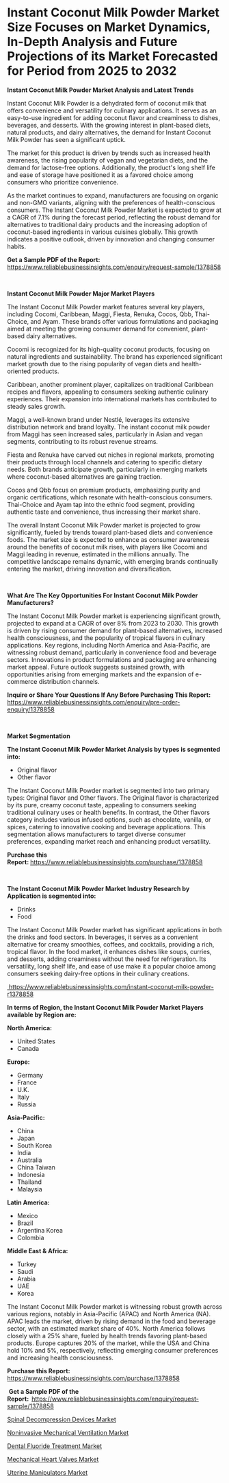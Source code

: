 <p><h1>Instant Coconut Milk Powder Market Size Focuses on Market Dynamics, In-Depth Analysis and Future Projections of its Market Forecasted for Period from 2025 to 2032</h1></p><p><strong>Instant Coconut Milk Powder Market Analysis and Latest Trends</strong></p>
<p><p>Instant Coconut Milk Powder is a dehydrated form of coconut milk that offers convenience and versatility for culinary applications. It serves as an easy-to-use ingredient for adding coconut flavor and creaminess to dishes, beverages, and desserts. With the growing interest in plant-based diets, natural products, and dairy alternatives, the demand for Instant Coconut Milk Powder has seen a significant uptick. </p><p>The market for this product is driven by trends such as increased health awareness, the rising popularity of vegan and vegetarian diets, and the demand for lactose-free options. Additionally, the product's long shelf life and ease of storage have positioned it as a favored choice among consumers who prioritize convenience.</p><p>As the market continues to expand, manufacturers are focusing on organic and non-GMO variants, aligning with the preferences of health-conscious consumers. The Instant Coconut Milk Powder Market is expected to grow at a CAGR of 7.1% during the forecast period, reflecting the robust demand for alternatives to traditional dairy products and the increasing adoption of coconut-based ingredients in various cuisines globally. This growth indicates a positive outlook, driven by innovation and changing consumer habits.</p></p>
<p><strong>Get a Sample PDF of the Report:&nbsp;</strong> <a href="https://www.reliablebusinessinsights.com/enquiry/request-sample/1378858?utm_campaign=3547&utm_medium=2&utm_source=Github&utm_content=ia&utm_term=07042025&utm_id=instant-coconut-milk-powder">https://www.reliablebusinessinsights.com/enquiry/request-sample/1378858</a></p>
<p>&nbsp;</p>
<p><strong>Instant Coconut Milk Powder Major Market Players</strong></p>
<p><p>The Instant Coconut Milk Powder market features several key players, including Cocomi, Caribbean, Maggi, Fiesta, Renuka, Cocos, Qbb, Thai-Choice, and Ayam. These brands offer various formulations and packaging aimed at meeting the growing consumer demand for convenient, plant-based dairy alternatives.</p><p>Cocomi is recognized for its high-quality coconut products, focusing on natural ingredients and sustainability. The brand has experienced significant market growth due to the rising popularity of vegan diets and health-oriented products.</p><p>Caribbean, another prominent player, capitalizes on traditional Caribbean recipes and flavors, appealing to consumers seeking authentic culinary experiences. Their expansion into international markets has contributed to steady sales growth.</p><p>Maggi, a well-known brand under Nestlé, leverages its extensive distribution network and brand loyalty. The instant coconut milk powder from Maggi has seen increased sales, particularly in Asian and vegan segments, contributing to its robust revenue streams.</p><p>Fiesta and Renuka have carved out niches in regional markets, promoting their products through local channels and catering to specific dietary needs. Both brands anticipate growth, particularly in emerging markets where coconut-based alternatives are gaining traction.</p><p>Cocos and Qbb focus on premium products, emphasizing purity and organic certifications, which resonate with health-conscious consumers. Thai-Choice and Ayam tap into the ethnic food segment, providing authentic taste and convenience, thus increasing their market share.</p><p>The overall Instant Coconut Milk Powder market is projected to grow significantly, fueled by trends toward plant-based diets and convenience foods. The market size is expected to enhance as consumer awareness around the benefits of coconut milk rises, with players like Cocomi and Maggi leading in revenue, estimated in the millions annually. The competitive landscape remains dynamic, with emerging brands continually entering the market, driving innovation and diversification.</p></p>
<p>&nbsp;</p>
<p><strong>What Are The Key Opportunities For Instant Coconut Milk Powder Manufacturers?</strong></p>
<p><p>The Instant Coconut Milk Powder market is experiencing significant growth, projected to expand at a CAGR of over 8% from 2023 to 2030. This growth is driven by rising consumer demand for plant-based alternatives, increased health consciousness, and the popularity of tropical flavors in culinary applications. Key regions, including North America and Asia-Pacific, are witnessing robust demand, particularly in convenience food and beverage sectors. Innovations in product formulations and packaging are enhancing market appeal. Future outlook suggests sustained growth, with opportunities arising from emerging markets and the expansion of e-commerce distribution channels.</p></p>
<p><strong>Inquire or Share Your Questions If Any Before Purchasing This Report:</strong> <a href="https://www.reliablebusinessinsights.com/enquiry/pre-order-enquiry/1378858?utm_campaign=3547&utm_medium=2&utm_source=Github&utm_content=ia&utm_term=07042025&utm_id=instant-coconut-milk-powder">https://www.reliablebusinessinsights.com/enquiry/pre-order-enquiry/1378858</a></p>
<p>&nbsp;</p>
<p><strong>Market Segmentation</strong></p>
<p><strong>The Instant Coconut Milk Powder Market Analysis by types is segmented into:</strong></p>
<p><ul><li>Original flavor</li><li>Other flavor</li></ul></p>
<p><p>The Instant Coconut Milk Powder market is segmented into two primary types: Original flavor and Other flavors. The Original flavor is characterized by its pure, creamy coconut taste, appealing to consumers seeking traditional culinary uses or health benefits. In contrast, the Other flavors category includes various infused options, such as chocolate, vanilla, or spices, catering to innovative cooking and beverage applications. This segmentation allows manufacturers to target diverse consumer preferences, expanding market reach and enhancing product versatility.</p></p>
<p><strong>Purchase this Report:&nbsp;</strong><a href="https://www.reliablebusinessinsights.com/purchase/1378858?utm_campaign=3547&utm_medium=2&utm_source=Github&utm_content=ia&utm_term=07042025&utm_id=instant-coconut-milk-powder">https://www.reliablebusinessinsights.com/purchase/1378858</a></p>
<p>&nbsp;</p>
<p><strong>The Instant Coconut Milk Powder Market Industry Research by Application is segmented into:</strong></p>
<p><ul><li>Drinks</li><li>Food</li></ul></p>
<p><p>The Instant Coconut Milk Powder market has significant applications in both the drinks and food sectors. In beverages, it serves as a convenient alternative for creamy smoothies, coffees, and cocktails, providing a rich, tropical flavor. In the food market, it enhances dishes like soups, curries, and desserts, adding creaminess without the need for refrigeration. Its versatility, long shelf life, and ease of use make it a popular choice among consumers seeking dairy-free options in their culinary creations.</p></p>
<p><a href="https://www.reliablebusinessinsights.com/instant-coconut-milk-powder-r1378858?utm_campaign=3547&utm_medium=2&utm_source=Github&utm_content=ia&utm_term=07042025&utm_id=instant-coconut-milk-powder">&nbsp;https://www.reliablebusinessinsights.com/instant-coconut-milk-powder-r1378858</a></p>
<p><strong>In terms of Region, the Instant Coconut Milk Powder Market Players available by Region are:</strong></p>
<p>
    <p> <strong> North America: </strong>
        <ul>
            <li>United States</li>
            <li>Canada</li>
        </ul>
        </p> 
    <p> <strong> Europe: </strong>
        <ul>
            <li>Germany</li>
            <li>France</li>
            <li>U.K.</li>
            <li>Italy</li>
            <li>Russia</li>
        </ul>
        </p> 
    <p> <strong> Asia-Pacific: </strong>
        <ul>
            <li>China</li>
            <li>Japan</li>
            <li>South Korea</li>
            <li>India</li>
            <li>Australia</li>
            <li>China Taiwan</li>
            <li>Indonesia</li>
            <li>Thailand</li>
            <li>Malaysia</li>
        </ul>
        </p> 
    <p> <strong> Latin America: </strong>
        <ul>
            <li>Mexico</li>
            <li>Brazil</li>
            <li>Argentina Korea</li>
            <li>Colombia</li>
        </ul>
        </p> 
    <p> <strong> Middle East & Africa: </strong>
        <ul>
            <li>Turkey</li>
            <li>Saudi</li>
            <li>Arabia</li>
            <li>UAE</li>
            <li>Korea</li>
        </ul>
    </p>
    </p>
<p><p>The Instant Coconut Milk Powder market is witnessing robust growth across various regions, notably in Asia-Pacific (APAC) and North America (NA). APAC leads the market, driven by rising demand in the food and beverage sector, with an estimated market share of 40%. North America follows closely with a 25% share, fueled by health trends favoring plant-based products. Europe captures 20% of the market, while the USA and China hold 10% and 5%, respectively, reflecting emerging consumer preferences and increasing health consciousness.</p></p>
<p><strong>Purchase this Report: </strong><a href="https://www.reliablebusinessinsights.com/purchase/1378858?utm_campaign=3547&utm_medium=2&utm_source=Github&utm_content=ia&utm_term=07042025&utm_id=instant-coconut-milk-powder">https://www.reliablebusinessinsights.com/purchase/1378858</a></p>
<p>&nbsp;<strong>Get a Sample PDF of the Report:&nbsp;&nbsp;</strong><a href="https://www.reliablebusinessinsights.com/enquiry/request-sample/1378858?utm_campaign=3547&utm_medium=2&utm_source=Github&utm_content=ia&utm_term=07042025&utm_id=instant-coconut-milk-powder">https://www.reliablebusinessinsights.com/enquiry/request-sample/1378858</a></p>
<p><strong></strong></p>
<p><p><a href="https://www.linkedin.com/pulse/examining-spinal-decompression-devices-market-globally-latest-tmmyc?utm_campaign=3547&utm_medium=2&utm_source=Github&utm_content=ia&utm_term=07042025&utm_id=instant-coconut-milk-powder">Spinal Decompression Devices Market</a></p><p><a href="https://www.linkedin.com/pulse/detailed-examination-noninvasive-mechanical-ventilation-ofchc?utm_campaign=3547&utm_medium=2&utm_source=Github&utm_content=ia&utm_term=07042025&utm_id=instant-coconut-milk-powder">Noninvasive Mechanical Ventilation Market</a></p><p><a href="https://www.linkedin.com/pulse/dental-fluoride-treatment-market-analysis-report-2025-q6uic?utm_campaign=3547&utm_medium=2&utm_source=Github&utm_content=ia&utm_term=07042025&utm_id=instant-coconut-milk-powder">Dental Fluoride Treatment Market</a></p><p><a href="https://www.linkedin.com/pulse/data-global-mechanical-heart-valves-markets-share-size-growth-komnc?utm_campaign=3547&utm_medium=2&utm_source=Github&utm_content=ia&utm_term=07042025&utm_id=instant-coconut-milk-powder">Mechanical Heart Valves Market</a></p><p><a href="https://www.linkedin.com/pulse/projecting-uterine-manipulators-markets-rapid-growthwith-s2wwc?utm_campaign=3547&utm_medium=2&utm_source=Github&utm_content=ia&utm_term=07042025&utm_id=instant-coconut-milk-powder">Uterine Manipulators Market</a></p></p>
